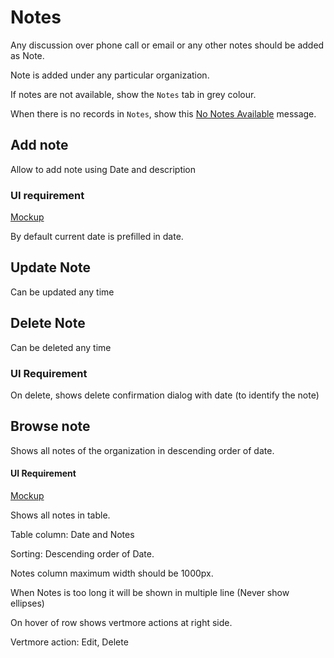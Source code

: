# Notes

Any discussion over phone call or email or any other notes should be added as Note.

Note is added under any particular organization. 

If notes are not available, show the `Notes` tab in grey colour.

When there is no records in `Notes`, show this [No Notes Available](https://gallery.io/projects/MCHbtQVoQ2HCZfBS-vT-eRyP/files/MCEJu8Y2hyDSceve2NxdcO9qVXgfu8e58j8) message.

## Add note

Allow to add note using Date and description

### UI requirement

[Mockup](https://drive.google.com/file/d/1cW5O0MCnYf4aGARAQo0oXW9jDJTiGHQ6/view?usp=sharing)

By default current date is prefilled in date.

## Update Note

Can be updated any time

## Delete Note

Can be deleted any time

### UI Requirement

On delete, shows delete confirmation dialog with date (to identify the note)

## Browse note

Shows all notes of the organization in descending order of date.

#### UI Requirement

[Mockup](https://drive.google.com/file/d/1tIKfwV51LT88_w8PCH1BZBHruz2bBSgn/view?usp=sharing)

Shows all notes in table.

Table column: Date and Notes

Sorting:  Descending order of Date.

Notes column maximum width should be 1000px.

When Notes is too long it will be shown in multiple line (Never show ellipses)

On hover of row shows vertmore actions at right side. 

Vertmore action: Edit, Delete


